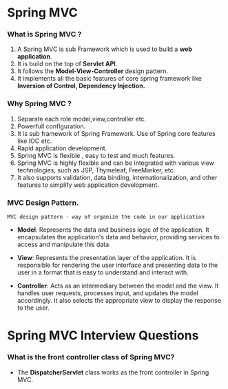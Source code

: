 
# Spring MVC

### What is Spring MVC ?
1. A Spring MVC is sub Framework which is used to build a **web application**.
2. It is build on the top of **Servlet API**.
3. It follows the **Model-View-Controller** design pattern.
4. It implements all the basic features of core spring framework like **Inversion of Control, Dependency Injection.**

### Why Spring MVC ?
1. Separate each role model,view,controller etc.
2. Powerfull configuration.
3. It is sub framework of Spring Framework. Use of Spring core features like IOC etc.
4. Rapid application development.
5. Spring MVC is flexible , easy to test and much features.
6. Spring MVC is highly flexible and can be integrated with various view technologies, such as JSP, Thymeleaf, FreeMarker, etc. 
7. It also supports validation, data binding, internationalization, and other features to simplify web application development.

### MVC Design Pattern.
    MVC design pattern - way of organize the code in our application

- **Model**: Represents the data and business logic of the application. It encapsulates the application's data and behavior, providing services to access and manipulate this data.

- **View**: Represents the presentation layer of the application. It is responsible for rendering the user interface and presenting data to the user in a format that is easy to understand and interact with.

- **Controller**: Acts as an intermediary between the model and the view. It handles user requests, processes input, and updates the model accordingly. It also selects the appropriate view to display the response to the user.

# Spring MVC Interview Questions

### What is the front controller class of Spring MVC?
- The **DispatcherServlet** class works as the front controller in Spring MVC.


